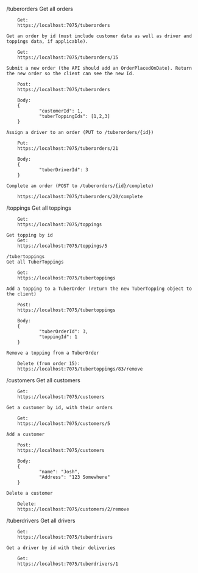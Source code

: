 /tuberorders
    Get all orders

        Get:
        https://localhost:7075/tuberorders

    Get an order by id (must include customer data as well as driver and toppings data, if applicable).

        Get:
        https://localhost:7075/tuberorders/15

    Submit a new order (the API should add an OrderPlacedOnDate). Return the new order so the client can see the new Id.

        Post:
        https://localhost:7075/tuberorders
        
        Body:
        {
                "customerId": 1,
                "tuberToppingIds": [1,2,3]
        }

    Assign a driver to an order (PUT to /tuberorders/{id})

        Put:
        https://localhost:7075/tuberorders/21

        Body:
        {
                "tuberDriverId": 3
        }

    Complete an order (POST to /tuberorders/{id}/complete)

        https://localhost:7075/tuberorders/20/complete

/toppings
    Get all toppings

        Get:
        https://localhost:7075/toppings

    Get topping by id
        Get:
        https://localhost:7075/toppings/5

    /tubertoppings
    Get all TuberToppings
        
        Get:
        https://localhost:7075/tubertoppings

    Add a topping to a TuberOrder (return the new TuberTopping object to the client)
        
        Post:
        https://localhost:7075/tubertoppings

        Body:
        {
                "tuberOrderId": 3,
                "toppingId": 1
        }

    Remove a topping from a TuberOrder

        Delete (from order 15):
        https://localhost:7075/tubertoppings/83/remove

/customers
    Get all customers
        
        Get:
        https://localhost:7075/customers

    Get a customer by id, with their orders

        Get:
        https://localhost:7075/customers/5

    Add a customer
        
        Post:
        https://localhost:7075/customers
        
        Body:
        {
                "name": "Josh",
                "Address": "123 Somewhere"
        }

    Delete a customer
        
        Delete:
        https://localhost:7075/customers/2/remove

/tuberdrivers
    Get all drivers

        Get:
        https://localhost:7075/tuberdrivers

    Get a driver by id with their deliveries
        
        Get:
        https://localhost:7075/tuberdrivers/1
